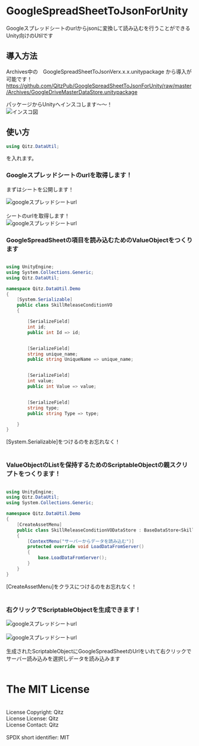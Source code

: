 # GoogleSpreadSheetToJsonForUnity
Googleスプレッドシートのurlからjsonに変換して読み込むを行うことができるUnity向けのUtilです

## 導入方法
Archives中の　GoogleSpreadSheetToJsonVerx.x.x.unitypackage 
から導入が可能です！
https://github.com/QitzPub/GoogleSpreadSheetToJsonForUnity/raw/master/Archives/GoogleDriveMasterDataStore.unitypackage

パッケージからUnityへインスコします〜〜！<br>
![インスコ図](https://i.gyazo.com/d76cbd29f11ae1bb3efb49ac55d0b587.png "インスコ")<br>


##  使い方

```C#
using Qitz.DataUtil;
```
を入れます。

### Googleスプレッドシートのurlを取得します！

まずはシートを公開します！

![googleスプレッドシートurl](https://i.gyazo.com/ce201599d1ff3c92fcf3b32c4a04d98e.png "url")<br>
<br>
シートのurlを取得します！
<br>
![googleスプレッドシートurl](https://i.gyazo.com/af6e69c3311e370e3b85cb5f29608a86.png "url")

### GoogleSpreadSheetの項目を読み込むためのValueObjectをつくります

```C#

using UnityEngine;
using System.Collections.Generic;
using Qitz.DataUtil;

namespace Qitz.DataUtil.Demo
{
    [System.Serializable]
    public class SkillReleaseConditionVO 
    {

        [SerializeField]
        int id;
        public int Id => id;


        [SerializeField]
        string unique_name;
        public string UniqueName => unique_name;


        [SerializeField]
        int value;
        public int Value => value;


        [SerializeField]
        string type;
        public string Type => type;

    }
}

```

[System.Serializable]をつけるのをお忘れなく！<br>
<br>

### ValueObjectのListを保持するためのScriptableObjectの親スクリプトをつくります！

```C#

using UnityEngine;
using Qitz.DataUtil;
using System.Collections.Generic;

namespace Qitz.DataUtil.Demo
{
    [CreateAssetMenu]
    public class SkillReleaseConditionVODataStore : BaseDataStore<SkillReleaseConditionVO>
    {
        [ContextMenu("サーバーからデータを読み込む")]
        protected override void LoadDataFromServer()
        {
            base.LoadDataFromServer();
        }
    }
}

```

[CreateAssetMenu]をクラスにつけるのをお忘れなく！<br>
<br>



### 右クリックでScriptableObjectを生成できます！

![googleスプレッドシートurl](https://i.gyazo.com/1985f9e6b12411866ff30fb0beec6f88.jpg "url")<br>
<br>
![googleスプレッドシートurl](https://i.gyazo.com/fd59a941b1c500f70469309e8dd2f885.png "url")<br>
<br>
生成されたScriptableObjectにGoogleSpreadSheetのUrlをいれて右クリックでサーバー読み込みを選択しデータを読み込みます<br>
<br>

# The MIT License
<br>
License Copyright: Qitz<br>
License License: Qitz<br>
License Contact: Qitz<br>
<br>
SPDX short identifier: MIT<br>
<br>


